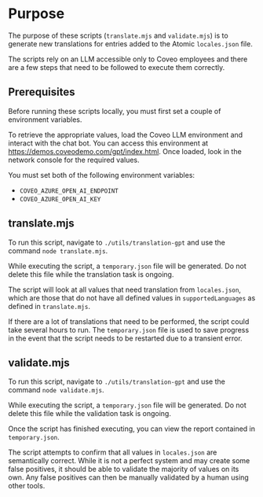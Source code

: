 # Purpose

The purpose of these scripts (`translate.mjs` and `validate.mjs`) is to generate new translations for entries added to the Atomic `locales.json` file.

The scripts rely on an LLM accessible only to Coveo employees and there are a few steps that need to be followed to execute them correctly.

## Prerequisites

Before running these scripts locally, you must first set a couple of environment variables.

To retrieve the appropriate values, load the Coveo LLM environment and interact with the chat bot. You can access this environment at https://demos.coveodemo.com/gpt/index.html. Once loaded, look in the network console for the required values.

You must set both of the following environment variables:

- `COVEO_AZURE_OPEN_AI_ENDPOINT`
- `COVEO_AZURE_OPEN_AI_KEY`

## translate.mjs

To run this script, navigate to `./utils/translation-gpt` and use the command `node translate.mjs`.

While executing the script, a `temporary.json` file will be generated. Do not delete this file while the translation task is ongoing.

The script will look at all values that need translation from `locales.json`, which are those that do not have all defined values in `supportedLanguages` as defined in `translate.mjs`.

If there are a lot of translations that need to be performed, the script could take several hours to run. The `temporary.json` file is used to save progress in the event that the script needs to be restarted due to a transient error.

## validate.mjs

To run this script, navigate to `./utils/translation-gpt` and use the command `node validate.mjs`.

While executing the script, a `temporary.json` file will be generated. Do not delete this file while the validation task is ongoing.

Once the script has finished executing, you can view the report contained in `temporary.json`.

The script attempts to confirm that all values in `locales.json` are semantically correct. While it is not a perfect system and may create some false positives, it should be able to validate the majority of values on its own. Any false positives can then be manually validated by a human using other tools.
